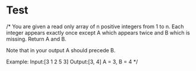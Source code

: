 # Test

/* You are given a read only array of n positive integers from 1 to n.
Each integer appears exactly once except A which appears twice and B which is missing.
Return A and B.

Note that in your output A should precede B.

Example:
Input:[3 1 2 5 3]
Output:[3, 4]
A = 3, B = 4 */
